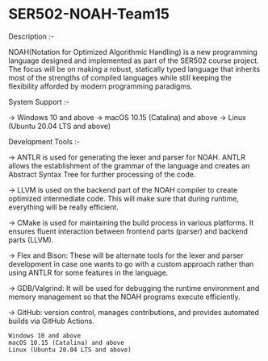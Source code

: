 # SER502-NOAH-Team15

Description :-

NOAH(Notation for Optimized Algorithmic Handling) is a new programming language designed and implemented as part of the SER502 course project. The focus will be on making a robust, statically typed language that inherits most of the strengths of compiled languages while still keeping the flexibility afforded by modern programming paradigms.

System Support :-

 -> Windows 10 and above
 -> macOS 10.15 (Catalina) and above
 -> Linux (Ubuntu 20.04 LTS and above)

Development Tools :-

 -> ANTLR is used for generating the lexer and parser for NOAH. ANTLR allows the establishment of the grammar of the language and creates an Abstract Syntax Tree for further processing of       the code.

 -> LLVM is used on the backend part of the NOAH compiler to create optimized intermediate code. This will make sure that during runtime, everything will be really efficient.

 -> CMake is used for maintaining the build process in various platforms. It ensures fluent interaction between frontend parts (parser) and backend parts (LLVM).

 -> Flex and Bison: These will be alternate tools for the lexer and parser development in case one wants to go with a custom approach rather than using ANTLR for some features in the            language.

 -> GDB/Valgrind: It will be used for debugging the runtime environment and memory management so that the NOAH programs execute efficiently.

 -> GitHub: version control, manages contributions, and provides automated builds via GitHub Actions.






	Windows 10 and above
	macOS 10.15 (Catalina) and above
	Linux (Ubuntu 20.04 LTS and above)


